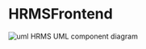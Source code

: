 # HRMSFrontend
![uml](https://user-images.githubusercontent.com/60700212/124035214-ec0e0c00-da04-11eb-8ae3-6faf9df15dd5.JPG)
HRMS UML component diagram